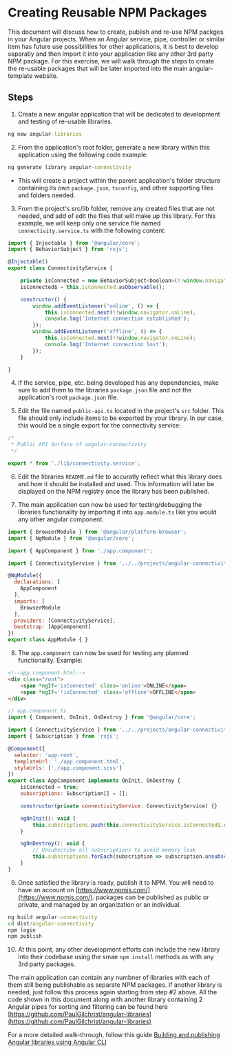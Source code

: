 # Creating Reusable NPM Packages

This document will discuss how to create, publish and re-use NPM packges in your Angular projects.  When an Angular service, pipe, controller or similar item has future use possibilities for other applications, it is best to develop separatly and then import it into your application like any other 3rd party NPM package.  For this exercise, we will walk through the steps to create the re-usable packages that will be later imported into the main angular-template website.

## Steps

1. Create a new angular application that will be dedicated to development and testing of re-usable libraries.

```cmd
ng new angular-libraries
```

2. From the application's root folder, generate a new library within this application using the following code example:

```cmd
ng generate library angular-connectivity
```

* This will create a project within the parent application's folder structure containing its own ```package.json```, ```tsconfig```, and other supporting files and folders needed.

3. From the project's src/lib folder, remove any created files that are not needed, and add of edit the files that will make up this library.  For this example, we will keep only one service file named ```connectivity.service.ts``` with the following content:

```js
import { Injectable } from '@angular/core';
import { BehaviorSubject } from 'rxjs';

@Injectable()
export class ConnectivityService {

    private isConnected = new BehaviorSubject<boolean>(!!window.navigator.onLine);
    isConnected$ = this.isConnected.asObservable();

    constructor() {
        window.addEventListener('online', () => {
            this.isConnected.next(!!window.navigator.onLine);
            console.log('Internet connection established');
        });
        window.addEventListener('offline', () => {
            this.isConnected.next(!!window.navigator.onLine);
            console.log('Internet connection lost');
        });
    }

}
```

4. If the service, pipe, etc. being developed has any dependencies, make sure to add them to the libraries ```package.json``` file and not the application's root ```package.json``` file.

5. Edit the file named ```public-api.ts``` located in the project's ```src``` folder.  This file should only include items to be exported by your library.  In our case, this would be a single export for the connectivity service:

```js
/*
 * Public API Surface of angular-connectivity
 */

export * from './lib/connectivity.service';
```

6. Edit the libraries ```README.md``` file to accuratly reflect what this library does and how it should be installed and used.  This information will later be displayed on the NPM registry once the library has been published.

7. The main application can now be used for testing/debugging the libraries functionality by importing it into ```app.module.ts``` like you would any other angular component. 

```js
import { BrowserModule } from '@angular/platform-browser';
import { NgModule } from '@angular/core';

import { AppComponent } from './app.component';

import { ConnectivityService } from '../../projects/angular-connectivity/src/public-api';

@NgModule({
  declarations: [
    AppComponent
  ],
  imports: [
    BrowserModule
  ],
  providers: [ConnectivityService],
  bootstrap: [AppComponent]
})
export class AppModule { }
```

8. The ```app.component``` can now be used for testing any planned functionality.  Example:

```html
<!--app.component.html-->
<div class="root">
    <span *ngIf='isConnected' class='online'>ONLINE</span>
    <span *ngIf='!isConnected' class='offline'>OFFLINE</span>
</div>
```

```js
// app.component.ts
import { Component, OnInit, OnDestroy } from '@angular/core';

import { ConnectivityService } from '../../projects/angular-connectivity/src/public-api';
import { Subscription } from 'rxjs';

@Component({
  selector: 'app-root',
  templateUrl: './app.component.html',
  styleUrls: ['./app.component.scss']
})
export class AppComponent implements OnInit, OnDestroy {
    isConnected = true;
    subscriptions: Subscription[] = [];

    constructor(private connectivityService: ConnectivityService) {}

    ngOnInit(): void {
        this.subscriptions.push(this.connectivityService.isConnected$.subscribe(isConnected => this.isConnected = isConnected));
    }

    ngOnDestroy(): void {
        // Unsubscribe all subscriptions to avoid memory leak
        this.subscriptions.forEach(subscription => subscription.unsubscribe());
    }
}
```

9. Once satisfied the library is ready, publish it to NPM.  You will need to have an account on [https://www.npmjs.com/](https://www.npmjs.com/).  packages can be published as public or private, and managed by an organization or an individual.

```cmd
ng build angular-connectivity
cd dist/angular-connectivity
npm login
npm publish
```

10. At this point, any other development efforts can include the new library into their codebase using the smae ```npm install``` methods as with any 3rd party packages.

The main application can contain any numbner of libraries with each of them still being publishable as separate NPM packages.  If another library is needed, just follow this process again starting from step #2 above.  All the code shown in this document along with another library containing 2 Angular pipes for sorting and filtering can be found here [https://github.com/PaulGilchrist/angular-libraries](https://github.com/PaulGilchrist/angular-libraries)

For a more detailed walk-through, follow this guide [Building and publishing Angular libraries using Angular CLI](https://medium.com/@faxemaxee/building-and-publishing-angular-libraries-using-angular-cli-140057d21101)
